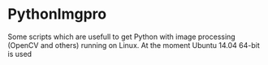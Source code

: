 # PythonImgpro
Some scripts which are usefull to get Python with image processing (OpenCV and others) running on Linux. At the moment Ubuntu 14.04 64-bit is used
